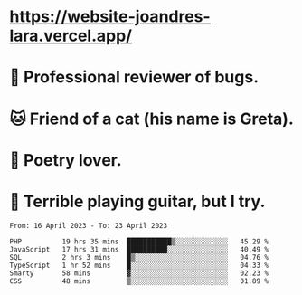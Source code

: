 # https://website-joandres-lara.vercel.app/
# 🐛 Professional reviewer of bugs.
# 🐱 Friend of a cat (his name is Greta).
# 📜 Poetry lover.
# 🎸 Terrible playing guitar, but I try.

<!--START_SECTION:waka-->

```text
From: 16 April 2023 - To: 23 April 2023

PHP          19 hrs 35 mins  ███████████▒░░░░░░░░░░░░░   45.29 %
JavaScript   17 hrs 31 mins  ██████████░░░░░░░░░░░░░░░   40.49 %
SQL          2 hrs 3 mins    █▒░░░░░░░░░░░░░░░░░░░░░░░   04.76 %
TypeScript   1 hr 52 mins    █░░░░░░░░░░░░░░░░░░░░░░░░   04.33 %
Smarty       58 mins         ▓░░░░░░░░░░░░░░░░░░░░░░░░   02.23 %
CSS          48 mins         ▒░░░░░░░░░░░░░░░░░░░░░░░░   01.89 %
```

<!--END_SECTION:waka-->
